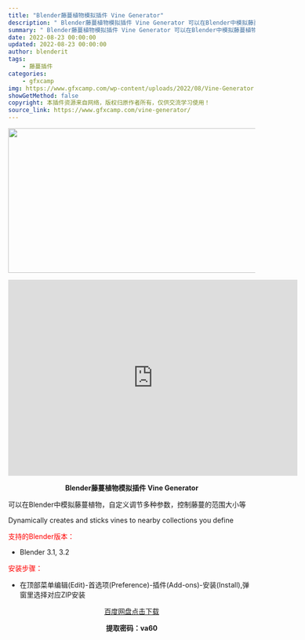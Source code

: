 ```yaml
---
title: "Blender藤蔓植物模拟插件 Vine Generator"
description: "﻿ Blender藤蔓植物模拟插件 Vine Generator 可以在Blender中模拟藤蔓植物，自定义调节多种参数，控制藤蔓的范围大小等 Dynamically creates and stic..."
summary: "﻿ Blender藤蔓植物模拟插件 Vine Generator 可以在Blender中模拟藤蔓植物，自定义调节多种参数，控制藤蔓的范围大小等 Dynamically creates and stic..."
date: 2022-08-23 00:00:00
updated: 2022-08-23 00:00:00
author: blenderit
tags: 
    - 藤蔓插件
categories:
    - gfxcamp
img: https://www.gfxcamp.com/wp-content/uploads/2022/08/Vine-Generator.jpg
showGetMethod: false
copyright: 本插件资源来自网络，版权归原作者所有，仅供交流学习使用！
source_link: https://www.gfxcamp.com/vine-generator/
---
```

<div><p><img decoding="async" class="aligncenter size-full wp-image-106318" src="https://www.gfxcamp.com/wp-content/uploads/2022/08/Vine-Generator.jpg" data-src="https://www.gfxcamp.com/wp-content/uploads/2022/08/Vine-Generator.jpg" alt="" width="590" height="295" data-srcset="https://www.gfxcamp.com/wp-content/uploads/2022/08/Vine-Generator.jpg 590w, https://www.gfxcamp.com/wp-content/uploads/2022/08/Vine-Generator-150x75.jpg 150w" data-sizes="(max-width: 590px) 100vw, 590px"></p><p style="text-align: center;"><iframe loading="lazy" src="https://player.youku.com/embed/XNTg5NzE0MzI5Ng==" width="590" height="400" frameborder="0" allowfullscreen="allowfullscreen" data-mce-fragment="1"><span data-mce-type="bookmark" style="display: inline-block; width: 0px; overflow: hidden; line-height: 0;" class="mce_SELRES_start">﻿</span></iframe></p><p style="text-align: center;"><strong>Blender藤蔓植物模拟插件 Vine Generator</strong></p><p>可以在Blender中模拟藤蔓植物，自定义调节多种参数，控制藤蔓的范围大小等</p><p>Dynamically creates and sticks vines to nearby collections you define</p><p style="text-align: left;"><span style="color: #ff0000;">支持的Blender版本：</span></p><ul>
<li style="text-align: left;">Blender 3.1, 3.2</li>
</ul><p style="text-align: left;"><span style="color: #ff0000;">安装步骤：</span></p><ul>
<li>在顶部菜单编辑(Edit)-首选项(Preference)-插件(Add-ons)-安装(Install),弹窗里选择对应ZIP安装</li>
</ul><p style="text-align: center;"><a class="maxbutton-3 maxbutton maxbutton-baidu" target="_blank" rel="noopener" href="https://pan.baidu.com/s/1ty0R5ThTmwH8UEgoE5HtzQ?pwd=va60"><span class="mb-text">百度网盘点击下载</span></a></p><p style="text-align: center;"><strong>提取密码：va60</strong></p></div>